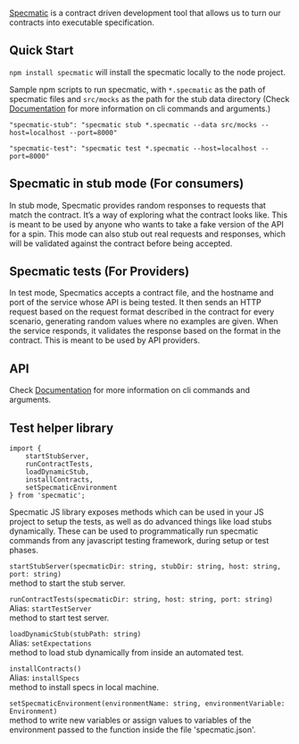 [Specmatic](https://specmatic.in/) is a contract driven development tool that allows us to turn our contracts into executable specification.

## Quick Start
`npm install specmatic`  will install the specmatic locally to the node project.

Sample npm scripts to run specmatic, with `*.specmatic` as the path of specmatic files and `src/mocks` as the path for the stub data directory (Check [Documentation](https://specmatic.in/documentation.html) for more information on cli commands and arguments.)

`"specmatic-stub": "specmatic stub *.specmatic --data src/mocks --host=localhost --port=8000"`

`"specmatic-test": "specmatic test *.specmatic --host=localhost --port=8000"`

## Specmatic in stub mode (For consumers)

In stub mode, Specmatic provides random responses to requests that match the contract. It’s a way of exploring what the contract looks like.
This is meant to be used by anyone who wants to take a fake version of the API for a spin.
This mode can also stub out real requests and responses, which will be validated against the contract before being accepted.

## Specmatic tests (For Providers)

In test mode, Specmatics accepts a contract file, and the hostname and port of the service whose API is being tested. It then sends an HTTP request based on the request format described in the contract for every scenario, generating random values where no examples are given. When the service responds, it validates the response based on the format in the contract.
This is meant to be used by API providers.

## API

Check [Documentation](https://specmatic.in/documentation.html) for more information on cli commands and arguments.

## Test helper library

```
import { 
    startStubServer,
    runContractTests, 
    loadDynamicStub, 
    installContracts,
    setSpecmaticEnvironment
} from 'specmatic';
```

Specmatic JS library exposes methods which can be used in your JS project to setup the tests, as well as do advanced things like load stubs dynamically. These can be used to programmatically run specmatic commands from any javascript testing framework, during setup or test phases.

`startStubServer(specmaticDir: string, stubDir: string, host: string, port: string)` <br />
method to start the stub server.

`runContractTests(specmaticDir: string, host: string, port: string)` <br />
Alias: `startTestServer` <br />
method to start test server.

`loadDynamicStub(stubPath: string)` <br />
Alias: `setExpectations` <br />
method to load stub dynamically from inside an automated test.

`installContracts()` <br />
Alias: `installSpecs` <br />
method to install specs in local machine.

`setSpecmaticEnvironment(environmentName: string, environmentVariable: Environment)` <br />
method to write new variables or assign values to variables of the environment passed to the function inside the file 'specmatic.json'.
